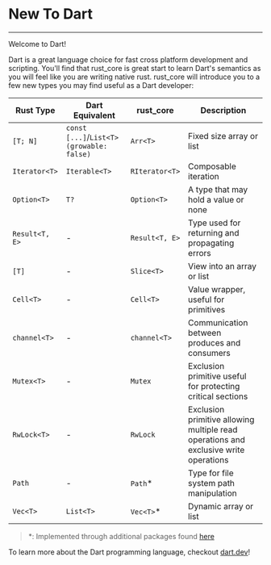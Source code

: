 # New To Dart
***
Welcome to Dart!

Dart is a great language choice for fast cross platform development and scripting.
You'll find that rust_core is great start to learn Dart's semantics as you will feel like you are writing native rust.
rust_core will introduce you to a few new types you may find useful as a Dart developer:

| Rust Type         | Dart Equivalent | rust_core | Description                                             |
|-------------------|-----------------|----------------------|---------------------------------------------------------|
| `[T; N]`          | `const [...]`/`List<T>(growable: false)` | `Arr<T>`            | Fixed size array or list                                   |
| `Iterator<T>`     | `Iterable<T>`   |  `RIterator<T>`                  | Composable iteration
| `Option<T>`       | `T?`            | `Option<T>`                    | A type that may hold a value or none                   |
| `Result<T, E>`    |  - | `Result<T, E>`  | Type used for returning and propagating errors|                         |
| `[T]`             | - | `Slice<T>`                    | View into an array or list                                 |
| `Cell<T>`         | - | `Cell<T>`                    | Value wrapper, useful for primitives                                  |
| `channel<T>`      | - | `channel<T>` | Communication between produces and consumers
| `Mutex<T>`      | - | `Mutex` | Exclusion primitive useful for protecting critical sections
| `RwLock<T>`      | - | `RwLock` |  Exclusion primitive allowing multiple read operations and exclusive write operations
| `Path`            | - | `Path`*  | Type for file system path manipulation
| `Vec<T>`          | `List<T>`       | `Vec<T>`*                    | Dynamic array or list                               |

> *: Implemented through additional packages found [here](../misc/packages_built_on_rust_core.md)

To learn more about the Dart programming language, checkout [dart.dev](https://dart.dev/language)!
